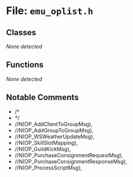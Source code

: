 # File: `emu_oplist.h`

## Classes

_None detected_

## Functions

_None detected_

## Notable Comments

- /*
- */
- //N(OP_AddClientToGroupMsg),
- //N(OP_AddGroupToGroupMsg),
- //N(OP_WSWeatherUpdateMsg),
- //N(OP_SkillSlotMapping),
- //N(OP_GuildKickMsg),
- //N(OP_PurchaseConsignmentRequestMsg),
- //N(OP_PurchaseConsignmentResponseMsg),
- //N(OP_ProcessScriptMsg),
